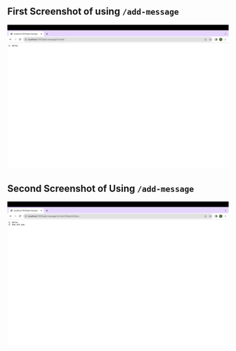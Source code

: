 ##  First Screenshot of using `/add-message`
![Image](LabReport2screenshot.jpg)


## Second Screenshot of Using `/add-message`
![Image](LabReport2screenshot2.jpg)
